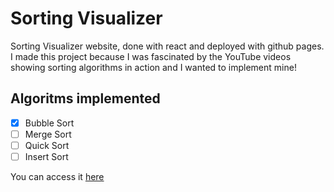 # Sorting Visualizer

Sorting Visualizer website, done with react and deployed with github pages.
I made this project because I was fascinated by the YouTube videos showing
sorting algorithms in action and I wanted to implement mine!

## Algoritms implemented

- [x] Bubble Sort
- [ ] Merge Sort
- [ ] Quick Sort
- [ ] Insert Sort

You can access it [here](https://yohantz.github.io/Sorting-Visualizer/)
